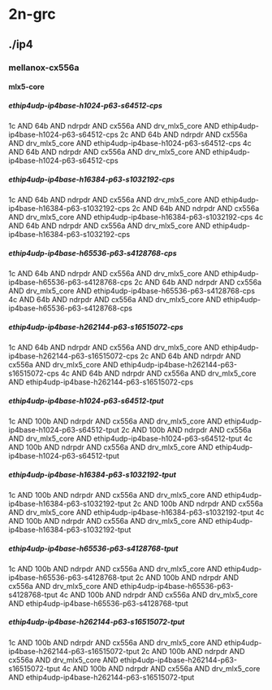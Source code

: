 # 2n-grc
## ./ip4
### mellanox-cx556a
#### mlx5-core
##### ethip4udp-ip4base-h1024-p63-s64512-cps
1c AND 64b AND ndrpdr AND cx556a AND drv_mlx5_core AND ethip4udp-ip4base-h1024-p63-s64512-cps
2c AND 64b AND ndrpdr AND cx556a AND drv_mlx5_core AND ethip4udp-ip4base-h1024-p63-s64512-cps
4c AND 64b AND ndrpdr AND cx556a AND drv_mlx5_core AND ethip4udp-ip4base-h1024-p63-s64512-cps
##### ethip4udp-ip4base-h16384-p63-s1032192-cps
1c AND 64b AND ndrpdr AND cx556a AND drv_mlx5_core AND ethip4udp-ip4base-h16384-p63-s1032192-cps
2c AND 64b AND ndrpdr AND cx556a AND drv_mlx5_core AND ethip4udp-ip4base-h16384-p63-s1032192-cps
4c AND 64b AND ndrpdr AND cx556a AND drv_mlx5_core AND ethip4udp-ip4base-h16384-p63-s1032192-cps
##### ethip4udp-ip4base-h65536-p63-s4128768-cps
1c AND 64b AND ndrpdr AND cx556a AND drv_mlx5_core AND ethip4udp-ip4base-h65536-p63-s4128768-cps
2c AND 64b AND ndrpdr AND cx556a AND drv_mlx5_core AND ethip4udp-ip4base-h65536-p63-s4128768-cps
4c AND 64b AND ndrpdr AND cx556a AND drv_mlx5_core AND ethip4udp-ip4base-h65536-p63-s4128768-cps
##### ethip4udp-ip4base-h262144-p63-s16515072-cps
1c AND 64b AND ndrpdr AND cx556a AND drv_mlx5_core AND ethip4udp-ip4base-h262144-p63-s16515072-cps
2c AND 64b AND ndrpdr AND cx556a AND drv_mlx5_core AND ethip4udp-ip4base-h262144-p63-s16515072-cps
4c AND 64b AND ndrpdr AND cx556a AND drv_mlx5_core AND ethip4udp-ip4base-h262144-p63-s16515072-cps
##### ethip4udp-ip4base-h1024-p63-s64512-tput
1c AND 100b AND ndrpdr AND cx556a AND drv_mlx5_core AND ethip4udp-ip4base-h1024-p63-s64512-tput
2c AND 100b AND ndrpdr AND cx556a AND drv_mlx5_core AND ethip4udp-ip4base-h1024-p63-s64512-tput
4c AND 100b AND ndrpdr AND cx556a AND drv_mlx5_core AND ethip4udp-ip4base-h1024-p63-s64512-tput
##### ethip4udp-ip4base-h16384-p63-s1032192-tput
1c AND 100b AND ndrpdr AND cx556a AND drv_mlx5_core AND ethip4udp-ip4base-h16384-p63-s1032192-tput
2c AND 100b AND ndrpdr AND cx556a AND drv_mlx5_core AND ethip4udp-ip4base-h16384-p63-s1032192-tput
4c AND 100b AND ndrpdr AND cx556a AND drv_mlx5_core AND ethip4udp-ip4base-h16384-p63-s1032192-tput
##### ethip4udp-ip4base-h65536-p63-s4128768-tput
1c AND 100b AND ndrpdr AND cx556a AND drv_mlx5_core AND ethip4udp-ip4base-h65536-p63-s4128768-tput
2c AND 100b AND ndrpdr AND cx556a AND drv_mlx5_core AND ethip4udp-ip4base-h65536-p63-s4128768-tput
4c AND 100b AND ndrpdr AND cx556a AND drv_mlx5_core AND ethip4udp-ip4base-h65536-p63-s4128768-tput
##### ethip4udp-ip4base-h262144-p63-s16515072-tput
1c AND 100b AND ndrpdr AND cx556a AND drv_mlx5_core AND ethip4udp-ip4base-h262144-p63-s16515072-tput
2c AND 100b AND ndrpdr AND cx556a AND drv_mlx5_core AND ethip4udp-ip4base-h262144-p63-s16515072-tput
4c AND 100b AND ndrpdr AND cx556a AND drv_mlx5_core AND ethip4udp-ip4base-h262144-p63-s16515072-tput